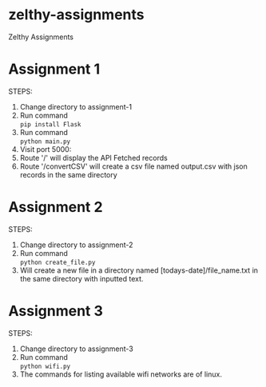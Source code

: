 # zelthy-assignments
Zelthy Assignments

# Assignment 1

STEPS:
1. Change directory to assignment-1
2. Run command \
  `pip install Flask`
3. Run command \
  `python main.py`
4. Visit port 5000:
  1. Route '/' will display the API Fetched records
  2. Route '/convertCSV' will create a csv file named output.csv with json records in the same directory

# Assignment 2

STEPS:
1. Change directory to assignment-2
2. Run command \
   `python create_file.py`
3. Will create a new file in a directory named [todays-date]/file_name.txt in the same directory with inputted text.

# Assignment 3

STEPS:
1. Change directory to assignment-3
2. Run command \
   `python wifi.py`
3. The commands for listing available wifi networks are of linux.
